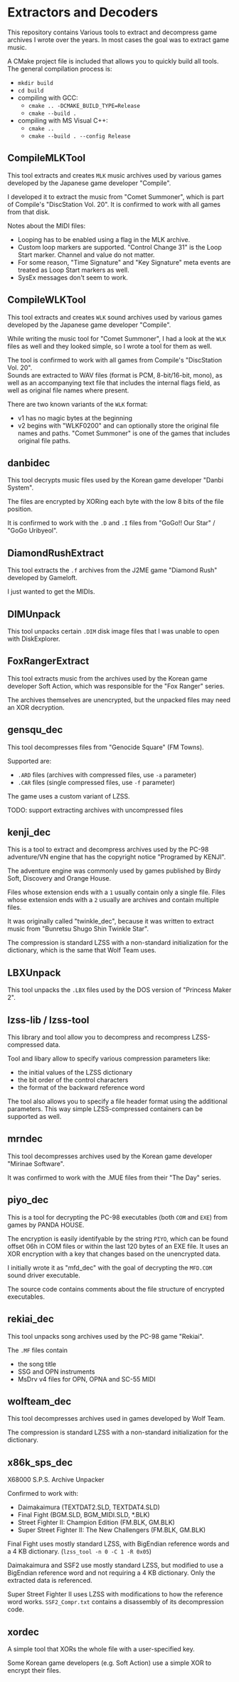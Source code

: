 # Extractors and Decoders

This repository contains Various tools to extract and decompress game archives I wrote over the years.
In most cases the goal was to extract game music.

A CMake project file is included that allows you to quickly build all tools.
The general compilation process is:

- `mkdir build`
- `cd build`
- compiling with GCC:
  - `cmake .. -DCMAKE_BUILD_TYPE=Release`
  - `cmake --build .`
- compiling with MS Visual C++:
  - `cmake ..`
  - `cmake --build . --config Release`

## CompileMLKTool

This tool extracts and creates `MLK` music archives used by various games developed by the Japanese game developer "Compile".

I developed it to extract the music from "Comet Summoner", which is part of Compile's "DiscStation Vol. 20". It is confirmed to work with all games from that disk.

Notes about the MIDI files:

- Looping has to be enabled using a flag in the MLK archive.
- Custom loop markers are supported. "Control Change 31" is the Loop Start marker. Channel and value do not matter.
- For some reason, "Time Signature" and "Key Signature" meta events are treated as Loop Start markers as well.
- SysEx messages don't seem to work.

## CompileWLKTool

This tool extracts and creates `WLK` sound archives used by various games developed by the Japanese game developer "Compile".

While writing the music tool for "Comet Summoner", I had a look at the `WLK` files as well and they looked simple, so I wrote a tool for them as well.

The tool is confirmed to work with all games from Compile's "DiscStation Vol. 20".  
Sounds are extracted to WAV files (format is PCM, 8-bit/16-bit, mono), as well as an accompanying text file that includes the internal flags field, as well as original file names where present.

There are two known variants of the `WLK` format:

- v1 has no magic bytes at the beginning
- v2 begins with "WLKF0200" and can optionally store the original file names and paths. "Comet Summoner" is one of the games that includes original file paths.

## danbidec

This tool decrypts music files used by the Korean game developer "Danbi System".

The files are encrypted by XORing each byte with the low 8 bits of the file position.

It is confirmed to work with the `.D` and `.I` files from "GoGo!! Our Star" / "GoGo Uribyeol".

## DiamondRushExtract

This tool extracts the `.f` archives from the J2ME game "Diamond Rush" developed by Gameloft.

I just wanted to get the MIDIs.

## DIMUnpack

This tool unpacks certain `.DIM` disk image files that I was unable to open with DiskExplorer.

## FoxRangerExtract

This tool extracts music from the archives used by the Korean game developer Soft Action, which was responsible for the "Fox Ranger" series.

The archives themselves are unencrypted, but the unpacked files may need an XOR decryption.

## gensqu\_dec

This tool decompresses files from "Genocide Square" (FM Towns).

Supported are:

- `.ARD` files (archives with compressed files, use `-a` parameter)
- `.CAR` files (single compressed files, use `-f` parameter)

The game uses a custom variant of LZSS.

TODO: support extracting archives with uncompressed files

## kenji\_dec

This is a tool to extract and decompress archives used by the PC-98 adventure/VN engine that has the copyright notice "Programed by KENJI".

The adventure engine was commonly used by games published by Birdy Soft, Discovery and Orange House.

Files whose extension ends with a `1` usually contain only a single file.
Files whose extension ends with a `2` usually are archives and contain multiple files.

It was originally called "twinkle\_dec", because it was written to extract music from "Bunretsu Shugo Shin Twinkle Star".

The compression is standard LZSS with a non-standard initialization for the dictionary, which is the same that Wolf Team uses.

## LBXUnpack

This tool unpacks the `.LBX` files used by the DOS version of "Princess Maker 2".

## lzss-lib / lzss-tool

This library and tool allow you to decompress and recompress LZSS-compressed data.

Tool and libary allow to specify various compression parameters like:
- the initial values of the LZSS dictionary
- the bit order of the control characters
- the format of the backward reference word

The tool also allows you to specify a file header format using the additional parameters. This way simple LZSS-compressed containers can be supported as well.

## mrndec

This tool decompresses archives used by the Korean game developer "Mirinae Software".

It was confirmed to work with the .MUE files from their "The Day" series.

## piyo\_dec

This is a tool for decrypting the PC-98 executables (both `COM` and `EXE`) from games by PANDA HOUSE.

The encryption is easily identifyable by the string `PIYO`, which can be found offset 06h in COM files or within the last 120 bytes of an EXE file.
It uses an XOR encryption with a key that changes based on the unencrypted data.

I initially wrote it as "mfd\_dec" with the goal of decrypting the `MFD.COM` sound driver executable.

The source code contains comments about the file structure of encrypted executables.

## rekiai\_dec

This tool unpacks song archives used by the PC-98 game "Rekiai".

The `.MF` files contain

- the song title
- SSG and OPN instruments 
- MsDrv v4 files for OPN, OPNA and SC-55 MIDI

## wolfteam\_dec

This tool decompresses archives used in games developed by Wolf Team.

The compression is standard LZSS with a non-standard initialization for the dictionary.

## x86k\_sps\_dec

X68000 S.P.S. Archive Unpacker

Confirmed to work with:

- Daimakaimura (TEXTDAT2.SLD, TEXTDAT4.SLD)
- Final Fight (BGM.SLD, BGM_MIDI.SLD, *.BLK)
- Street Fighter II: Champion Edition (FM.BLK, GM.BLK)
- Super Street Fighter II: The New Challengers (FM.BLK, GM.BLK)

Final Fight uses mostly standard LZSS, with BigEndian reference words and a 4 KB dictionary. (`lzss_tool -n 0 -C 1 -R 0x05`)

Daimakaimura and SSF2 use mostly standard LZSS, but modified to use a BigEndian reference word and not requiring a 4 KB dictionary. Only the extracted data is referenced.

Super Street Fighter II uses LZSS with modifications to how the reference word works. `SSF2_Compr.txt` contains a disassembly of its decompression code.

## xordec

A simple tool that XORs the whole file with a user-specified key.

Some Korean game developers (e.g. Soft Action) use a simple XOR to encrypt their files.

